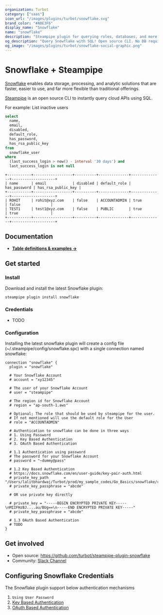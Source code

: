 ```yaml
---
organization: Turbot
category: ["saas"]
icon_url: "/images/plugins/turbot/snowflake.svg"
brand_color: "#A0E3F6"
display_name: "Snowflake"
name: "snowflake"
description: "Steampipe plugin for querying roles, databases, and more from Snowflake."
og_description: "Query Snowflake with SQL! Open source CLI. No DB required."
og_image: "/images/plugins/turbot/snowflake-social-graphic.png"
---
```


# Snowflake + Steampipe

[Snowflake](https://app.snowflake.com/) enables data storage, processing, and analytic solutions that are faster, easier to use, and far more flexible than traditional offerings.

[Steampipe](https://steampipe.io) is an open source CLI to instantly query cloud APIs using SQL.

For example: List inactive users

```sql
select
  name,
  email,
  disabled,
  default_role,
  has_password,
  has_rsa_public_key
from
  snowflake_user
where
  (last_success_login > now() - interval '30 days') and
  last_success_login is not null
```

```
+-----------+------------------+----------+--------------+--------------+--------------------+
| name      | email            | disabled | default_role | has_password | has_rsa_public_key |
+-----------+------------------+----------+--------------+--------------+--------------------+
| ROHIT     | rohit@xyz.com    | false    | ACCOUNTADMIN | true         | false              |
| TEST1     | test1@xyz.com    | false    | PUBLIC       | true         | true               |
+-----------+------------------+----------+--------------+--------------+--------------------+
```

## Documentation

- **[Table definitions & examples →](/plugins/turbot/snowflake/tables)**

## Get started

### Install

Download and install the latest Snowflake plugin:

```bash
steampipe plugin install snowflake
```

### Credentials

- TODO

### Configuration

Installing the latest snowflake plugin will create a config file (~/.steampipe/config/snowflake.spc) with a single connection named snowflake:

```hcl
connection "snowflake" {
  plugin = "snowflake"

  # Your Snowflake Account
  # account = "xy12345"

  # The user of your Snowflake Account
  # user = "steampipe"

  # The region id for Snowflake Account
  # region = "ap-south-1.aws"

  # Optional; The role that should be used by steampipe for the user.
  # If not mentioned will use the default role for the User
  # role = "ACCOUNTADMIN"

  # Authentication to snowflake can be done in three ways
  # 1. Using Password
  # 2. Key Based Authentication
  # 3. OAuth Based Authentication

  # 1.1 Authentication using password
  # The password for your Snowflake Account
  # password = "~dummy@pass"

  # 1.2 Key Based Authentication
  # https://docs.snowflake.com/en/user-guide/key-pair-auth.html
  # private_key_path       = "/Users/lalitbhardwaj/Turbot/prod/my_sample_codes/Go_Basics/snowflake/rsa_key.p8"
  # private_key_passphrase = "abcde"

  # OR use private key directly

  # private_key = "-----BEGIN ENCRYPTED PRIVATE KEY-----\nMIIFHzBJ....au/BUg==\n-----END ENCRYPTED PRIVATE KEY-----"
  # private_key_passphrase = "abcde"

  # 1.3 OAuth Based Authentication
  # TODO
}
```

## Get involved

- Open source: https://github.com/turbot/steampipe-plugin-snowflake
- Community: [Slack Channel](https://steampipe.io/community/join)

## Configuring Snowflake Credentials

The Snowflake plugin support below authentication mechanisms

1. `Using User Password`
2. [Key Based Authentication](https://docs.snowflake.com/en/user-guide/key-pair-auth.html)
3. [OAuth Based Authentication](https://docs.snowflake.com/en/user-guide/oauth-custom.html)
